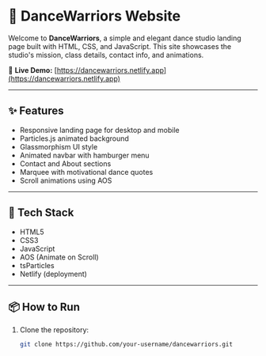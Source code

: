 <!-- <h1><b>Dance Warriors Studio :</b></h1>
<h4>Visit this Website for the preview :</h4>
<b>Website :</b> <strong>https://dancewarriors.netlify.app/</strong>
                                                                                    -->
# 💃 DanceWarriors Website

Welcome to **DanceWarriors**, a simple and elegant dance studio landing page built with HTML, CSS, and JavaScript. This site showcases the studio's mission, class details, contact info, and animations.

🔗 **Live Demo:** [https://dancewarriors.netlify.app](https://dancewarriors.netlify.app)

---

## ✨ Features

- Responsive landing page for desktop and mobile
- Particles.js animated background
- Glassmorphism UI style
- Animated navbar with hamburger menu
- Contact and About sections
- Marquee with motivational dance quotes
- Scroll animations using AOS

---

## 🔧 Tech Stack

- HTML5  
- CSS3  
- JavaScript  
- AOS (Animate on Scroll)  
- tsParticles  
- Netlify (deployment)

---

## 📦 How to Run

1. Clone the repository:
   ```bash
   git clone https://github.com/your-username/dancewarriors.git
